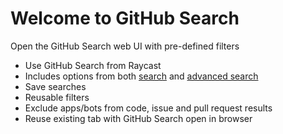 # Welcome to GitHub Search

Open the GitHub Search web UI with pre-defined filters

- Use GitHub Search from Raycast
- Includes options from both [search][1] and [advanced search][2]
- Save searches
- Reusable filters
- Exclude apps/bots from code, issue and pull request results
- Reuse existing tab with GitHub Search open in browser

[1]: https://github.com/search
[2]: https://github.com/search/advanced
